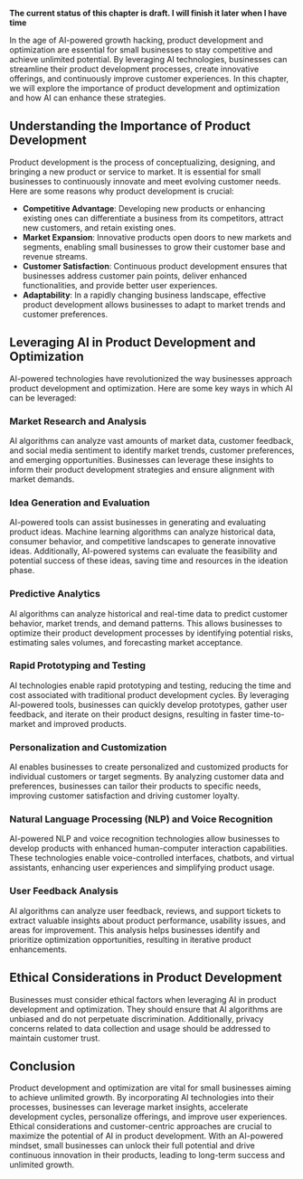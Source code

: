 **The current status of this chapter is draft. I will finish it later when I have time**

In the age of AI-powered growth hacking, product development and optimization are essential for small businesses to stay competitive and achieve unlimited potential. By leveraging AI technologies, businesses can streamline their product development processes, create innovative offerings, and continuously improve customer experiences. In this chapter, we will explore the importance of product development and optimization and how AI can enhance these strategies.

Understanding the Importance of Product Development
---------------------------------------------------

Product development is the process of conceptualizing, designing, and bringing a new product or service to market. It is essential for small businesses to continuously innovate and meet evolving customer needs. Here are some reasons why product development is crucial:

* **Competitive Advantage**: Developing new products or enhancing existing ones can differentiate a business from its competitors, attract new customers, and retain existing ones.
* **Market Expansion**: Innovative products open doors to new markets and segments, enabling small businesses to grow their customer base and revenue streams.
* **Customer Satisfaction**: Continuous product development ensures that businesses address customer pain points, deliver enhanced functionalities, and provide better user experiences.
* **Adaptability**: In a rapidly changing business landscape, effective product development allows businesses to adapt to market trends and customer preferences.

Leveraging AI in Product Development and Optimization
-----------------------------------------------------

AI-powered technologies have revolutionized the way businesses approach product development and optimization. Here are some key ways in which AI can be leveraged:

### Market Research and Analysis

AI algorithms can analyze vast amounts of market data, customer feedback, and social media sentiment to identify market trends, customer preferences, and emerging opportunities. Businesses can leverage these insights to inform their product development strategies and ensure alignment with market demands.

### Idea Generation and Evaluation

AI-powered tools can assist businesses in generating and evaluating product ideas. Machine learning algorithms can analyze historical data, consumer behavior, and competitive landscapes to generate innovative ideas. Additionally, AI-powered systems can evaluate the feasibility and potential success of these ideas, saving time and resources in the ideation phase.

### Predictive Analytics

AI algorithms can analyze historical and real-time data to predict customer behavior, market trends, and demand patterns. This allows businesses to optimize their product development processes by identifying potential risks, estimating sales volumes, and forecasting market acceptance.

### Rapid Prototyping and Testing

AI technologies enable rapid prototyping and testing, reducing the time and cost associated with traditional product development cycles. By leveraging AI-powered tools, businesses can quickly develop prototypes, gather user feedback, and iterate on their product designs, resulting in faster time-to-market and improved products.

### Personalization and Customization

AI enables businesses to create personalized and customized products for individual customers or target segments. By analyzing customer data and preferences, businesses can tailor their products to specific needs, improving customer satisfaction and driving customer loyalty.

### Natural Language Processing (NLP) and Voice Recognition

AI-powered NLP and voice recognition technologies allow businesses to develop products with enhanced human-computer interaction capabilities. These technologies enable voice-controlled interfaces, chatbots, and virtual assistants, enhancing user experiences and simplifying product usage.

### User Feedback Analysis

AI algorithms can analyze user feedback, reviews, and support tickets to extract valuable insights about product performance, usability issues, and areas for improvement. This analysis helps businesses identify and prioritize optimization opportunities, resulting in iterative product enhancements.

Ethical Considerations in Product Development
---------------------------------------------

Businesses must consider ethical factors when leveraging AI in product development and optimization. They should ensure that AI algorithms are unbiased and do not perpetuate discrimination. Additionally, privacy concerns related to data collection and usage should be addressed to maintain customer trust.

Conclusion
----------

Product development and optimization are vital for small businesses aiming to achieve unlimited growth. By incorporating AI technologies into their processes, businesses can leverage market insights, accelerate development cycles, personalize offerings, and improve user experiences. Ethical considerations and customer-centric approaches are crucial to maximize the potential of AI in product development. With an AI-powered mindset, small businesses can unlock their full potential and drive continuous innovation in their products, leading to long-term success and unlimited growth.
